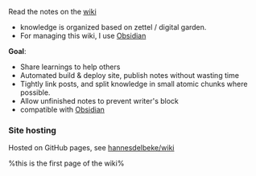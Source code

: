 Read the notes on the [wiki](https://hannesdelbeke.github.io/wiki/)

- knowledge is organized based on zettel / digital garden.  
- For managing this wiki, I use [Obsidian](https://obsidian.md/)
  
**Goal**:
- Share learnings to help others  
- Automated build & deploy site, publish notes without wasting time
- Tightly link posts, and split knowledge in small atomic chunks where possible.
- Allow unfinished notes to prevent writer's block
- compatible with [Obsidian](https://obsidian.md/)

### Site hosting

Hosted on GitHub pages, see [hannesdelbeke/wiki](https://github.com/hannesdelbeke/wiki) 

%this is the first page of the wiki%